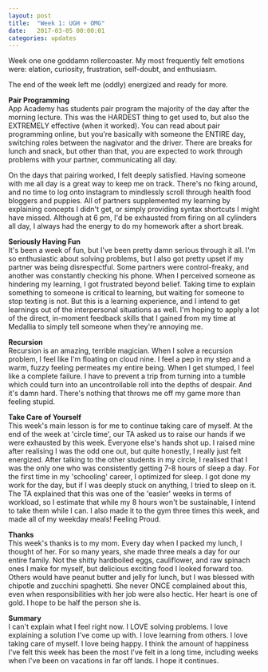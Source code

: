 ```yaml
---
layout: post
title:  "Week 1: UGH + OMG"
date:   2017-03-05 00:00:01
categories: updates
---
```

Week one one goddamn rollercoaster. My most frequently felt emotions were: elation, curiosity, frustration, self-doubt, and enthusiasm. 

The end of the week left me (oddly) energized and ready for more.

<b>Pair Programming</b> <br>
App Academy has students pair program the majority of the day after the morning lecture. This was the HARDEST thing to get used to, but also the EXTREMELY effective (when it worked). You can read about pair programming online, but you're basically with someone the ENTIRE day, switching roles between the nagivator and the driver. There are breaks for lunch and snack, but other than that, you are expected to work through problems with your partner, communicating all day. 

On the days that pairing worked, I felt deeply satisfied. Having someone with me all day is a great way to keep me on track. There's no fking around, and no time to log onto instagram to mindlessly scroll through health food bloggers and puppies. All of partners supplemented my learning by explaining concepts I didn't get, or simply providing syntax shortcuts I might have missed. Although at 6 pm, I'd be exhausted from firing on all cylinders all day, I always had the energy to do my homework after a short break.

<b>Seriously Having Fun</b> <br>
It's been a week of fun, but I've been pretty damn serious through it all. I'm so enthusiastic about solving problems, but I also got pretty upset if my partner was being disrespectful. Some partners were control-freaky, and another was constantly checking his phone. When I perceived someone as hindering my learning, I got frustrated beyond belief. Taking time to explain something to someone is critical to learning, but waiting for someone to stop texting is not. But this is a learning experience, and I intend to get learnings out of the interpersonal situations as well. I'm hoping to apply a lot of the direct, in-moment feedback skills that I gained from my time at Medallia to simply tell someone when they're annoying me. 

<b>Recursion</b> <br>
Recursion is an amazing, terrible magician. When I solve a recursion problem, I feel like I'm floating on cloud nine. I feel a pep in my step and a warm, fuzzy feeling permeates my entire being. When I get stumped, I feel like a complete failure. I have to prevent a trip from turning into a tumble which could turn into an uncontrollable roll into the depths of despair. And it's damn hard. There's nothing that throws me off my game more than feeling stupid. 

<b>Take Care of Yourself</b> <br>
This week's main lesson is for me to continue taking care of myself. At the end of the week at 'circle time', our TA asked us to raise our hands if we were exhausted by this week. Everyone else's hands shot up. I raised mine after realising I was the odd one out, but quite honestly, I really just felt energized. After talking to the other students in my circle, I realised that I was the only one who was consistently getting 7-8 hours of sleep a day. For the first time in my 'schooling' career, I optimized for sleep. I got done my work for the day, but if I was deeply stuck on anything, I tried to sleep on it. The TA explained that this was one of the 'easier' weeks in terms of workload, so I estimate that while my 8 hours won't be sustainable, I intend to take them while I can. I also made it to the gym three times this week, and made all of my weekday meals! Feeling Proud. 

<b>Thanks</b> <br>
This week's thanks is to my mom. Every day when I packed my lunch, I thought of her. For so many years, she made three meals a day for our entire family. Not the shitty hardboiled eggs, cauliflower, and raw spinach ones I make for myself, but delicious exciting food I looked forward too. Others would have peanut butter and jelly for lunch, but I was blessed with chipotle and zucchini spaghetti. She never ONCE complained about this, even when responsibilities with her job were also hectic. Her heart is one of gold. I hope to be half the person she is.

<b>Summary</b> <br>
I can't explain what I feel right now. I LOVE solving problems. I love explaining a solution I've come up with. I love learning from others. I love taking care of myself. I love being happy. I think the amount of happiness I've felt this week has been the most I've felt in a long time, including weeks when I've been on vacations in far off lands. I hope it continues. 
